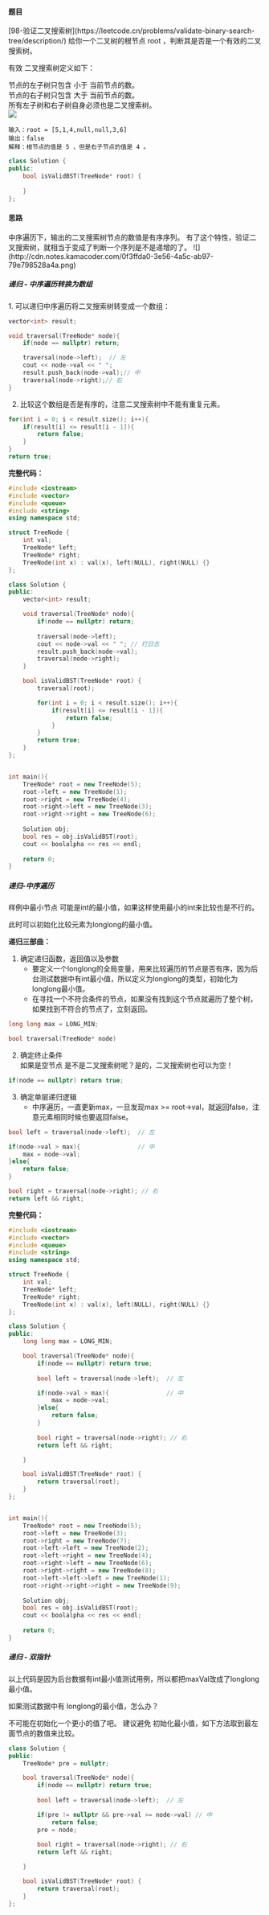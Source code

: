 <h4 id="CKTLy">题目</h4>
[98-验证二叉搜索树](https://leetcode.cn/problems/validate-binary-search-tree/description/)  
给你一个二叉树的根节点 root ，判断其是否是一个有效的二叉搜索树。

有效 二叉搜索树定义如下：

节点的左子树只包含 小于 当前节点的数。  
节点的右子树只包含 大于 当前节点的数。  
所有左子树和右子树自身必须也是二叉搜索树。  
![](http://cdn.notes.kamacoder.com/e8b76e1e-a166-4a2c-b58f-43c51d9eb521.png)

```plain
输入：root = [5,1,4,null,null,3,6]
输出：false
解释：根节点的值是 5 ，但是右子节点的值是 4 。
```

```cpp
class Solution {
public:
    bool isValidBST(TreeNode* root) {
        
    }
};
```

<h4 id="KOnBc">思路</h4>
中序遍历下，输出的二叉搜索树节点的数值是有序序列。  
有了这个特性，验证二叉搜索树，就相当于变成了判断一个序列是不是递增的了。  
![](http://cdn.notes.kamacoder.com/0f3ffda0-3e56-4a5c-ab97-79e798528a4a.png)

<h5 id="bC3or">递归 - 中序遍历转换为数组</h5>
1. 可以递归中序遍历将二叉搜索树转变成一个数组：

```cpp
vector<int> result;

void traversal(TreeNode* node){
    if(node == nullptr) return;

    traversal(node->left);  // 左
    cout << node->val << " ";
    result.push_back(node->val);// 中
    traversal(node->right);// 右
}
```

2. 比较这个数组是否是有序的，注意二叉搜索树中不能有重复元素。

```cpp
for(int i = 0; i < result.size(); i++){
    if(result[i] <= result[i - 1]){
        return false;
    }
}
return true;
```

**完整代码：**

```cpp
#include <iostream>
#include <vector>
#include <queue>
#include <string>
using namespace std;

struct TreeNode {
    int val;
    TreeNode* left;
    TreeNode* right;
    TreeNode(int x) : val(x), left(NULL), right(NULL) {}
};

class Solution {
public:
    vector<int> result;

    void traversal(TreeNode* node){
        if(node == nullptr) return;
        
        traversal(node->left);
        cout << node->val << " "; // 打日志
        result.push_back(node->val);
        traversal(node->right);
    }

    bool isValidBST(TreeNode* root) {
        traversal(root);

        for(int i = 0; i < result.size(); i++){
            if(result[i] <= result[i - 1]){
                return false;
            }
        }
        return true;
    }
};


int main(){
    TreeNode* root = new TreeNode(5);
    root->left = new TreeNode(1);
    root->right = new TreeNode(4);
    root->right->left = new TreeNode(3);
    root->right->right = new TreeNode(6);
   
    Solution obj;
    bool res = obj.isValidBST(root);
    cout << boolalpha << res << endl;
    
    return 0;
}
```

<h5 id="vDscb">递归-中序遍历</h5>
样例中最小节点 可能是int的最小值，如果这样使用最小的int来比较也是不行的。

此时可以初始化比较元素为longlong的最小值。

**递归三部曲：**

1. 确定递归函数，返回值以及参数
    - 要定义一个longlong的全局变量，用来比较遍历的节点是否有序，因为后台测试数据中有int最小值，所以定义为longlong的类型，初始化为longlong最小值。
    - 在寻找一个不符合条件的节点，如果没有找到这个节点就遍历了整个树，如果找到不符合的节点了，立刻返回。

```cpp
long long max = LONG_MIN;

bool traversal(TreeNode* node)
```

2. 确定终止条件  
如果是空节点 是不是二叉搜索树呢？是的，二叉搜索树也可以为空！

```cpp
if(node == nullptr) return true;
```

3. 确定单层递归逻辑
    - 中序遍历，一直更新max，一旦发现max >= root->val，就返回false，注意元素相同时候也要返回false。

```cpp
bool left = traversal(node->left);  // 左

if(node->val > max){                // 中
    max = node->val;
}else{
    return false;
} 

bool right = traversal(node->right); // 右
return left && right;
```

**完整代码：**

```cpp
#include <iostream>
#include <vector>
#include <queue>
#include <string>
using namespace std;

struct TreeNode {
    int val;
    TreeNode* left;
    TreeNode* right;
    TreeNode(int x) : val(x), left(NULL), right(NULL) {}
};

class Solution {
public:
    long long max = LONG_MIN;

    bool traversal(TreeNode* node){
        if(node == nullptr) return true;
        
        bool left = traversal(node->left);  // 左

        if(node->val > max){                // 中
            max = node->val;
        }else{
            return false;
        }
        
        bool right = traversal(node->right); // 右
        return left && right;

    }

    bool isValidBST(TreeNode* root) {
        return traversal(root);
    }
};


int main(){
    TreeNode* root = new TreeNode(5);
    root->left = new TreeNode(3);
    root->right = new TreeNode(7);
    root->left->left = new TreeNode(2);
    root->left->right = new TreeNode(4);
    root->right->left = new TreeNode(6);
    root->right->right = new TreeNode(8);
    root->left->left->left = new TreeNode(1);
    root->right->right->right = new TreeNode(9);
   
    Solution obj;
    bool res = obj.isValidBST(root);
    cout << boolalpha << res << endl;
    
    return 0;
}
```





<h5 id="I9C2E">递归 - 双指针</h5>
以上代码是因为后台数据有int最小值测试用例，所以都把maxVal改成了longlong最小值。

如果测试数据中有 longlong的最小值，怎么办？

不可能在初始化一个更小的值了吧。 建议避免 初始化最小值，如下方法取到最左面节点的数值来比较。

```cpp
class Solution {
public:
    TreeNode* pre = nullptr;

    bool traversal(TreeNode* node){
        if(node == nullptr) return true;
        
        bool left = traversal(node->left);  // 左

        if(pre != nullptr && pre->val >= node->val) // 中
            return false;
        pre = node;
        
        bool right = traversal(node->right); // 右
        return left && right;

    }

    bool isValidBST(TreeNode* root) {
        return traversal(root);
    }
};
```

